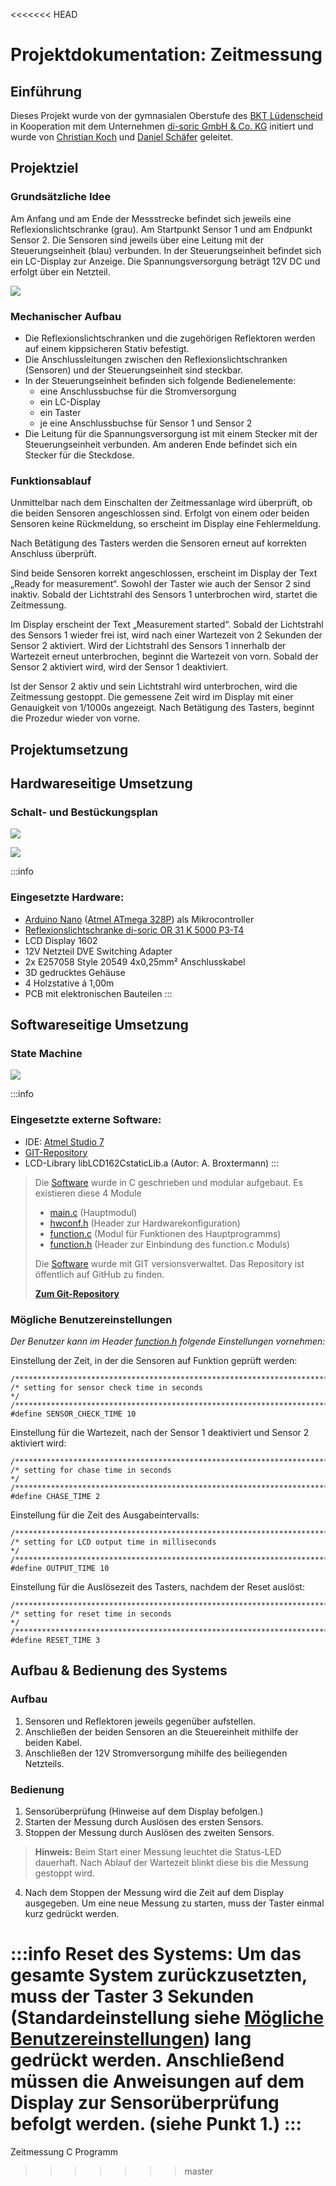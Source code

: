 <<<<<<< HEAD
# Projektdokumentation: Zeitmessung

## Einführung

Dieses Projekt wurde von der gymnasialen Oberstufe des [BKT Lüdenscheid](http://www.bkt-luedenscheid.de) in Kooperation mit dem Unternehmen [di-soric GmbH & Co. KG](https://www.di-soric.com) initiert und wurde von [Christian Koch](https://github.com/KochChristian) und [Daniel Schäfer](https://github.com/schaeferservices) geleitet.

## Projektziel

### Grundsätzliche Idee
Am Anfang und am Ende der Messstrecke befindet sich 
jeweils eine Reflexionslichtschranke (grau). 
Am Startpunkt Sensor 1 und am Endpunkt Sensor 2. 
Die Sensoren sind jeweils über eine Leitung mit der Steuerungseinheit (blau) verbunden. 
In der Steuerungseinheit befindet sich ein LC-Display zur Anzeige. 
Die Spannungsversorgung beträgt 12V DC und erfolgt über ein Netzteil.

![](https://i.imgur.com/img2CE0.png)



### Mechanischer Aufbau
* Die Reflexionslichtschranken und die zugehörigen Reflektoren werden auf einem kippsicheren Stativ befestigt.
* Die Anschlussleitungen zwischen den Reflexionslichtschranken (Sensoren) und der Steuerungseinheit sind steckbar.
* In der Steuerungseinheit befinden sich folgende Bedienelemente:
    * eine Anschlussbuchse für die Stromversorgung
    * ein LC-Display
    * ein Taster
    * je eine Anschlussbuchse für Sensor 1 und Sensor 2
* Die Leitung für die Spannungsversorgung ist mit einem Stecker mit der Steuerungseinheit verbunden. Am anderen Ende befindet sich ein Stecker für die Steckdose.

### Funktionsablauf

Unmittelbar nach dem Einschalten der Zeitmessanlage wird überprüft, ob die beiden Sensoren angeschlossen sind.
Erfolgt von einem oder beiden Sensoren keine Rückmeldung, so erscheint im Display eine Fehlermeldung. 

Nach Betätigung des Tasters werden die Sensoren erneut auf korrekten Anschluss überprüft.

Sind beide Sensoren korrekt angeschlossen, erscheint im Display der Text „Ready for measurement“. Sowohl der Taster wie auch der Sensor 2 sind inaktiv. Sobald der Lichtstrahl des Sensors 1 unterbrochen wird, startet die Zeitmessung. 

Im Display erscheint der Text „Measurement started“.
Sobald der Lichtstrahl des Sensors 1 wieder frei ist, wird nach einer Wartezeit von 2 Sekunden der Sensor 2 aktiviert. 
Wird der Lichtstrahl des Sensors 1 innerhalb der Wartezeit erneut
unterbrochen, beginnt die Wartezeit von vorn. Sobald der Sensor 2 aktiviert wird, wird der Sensor 1 deaktiviert.

Ist der Sensor 2 aktiv und sein Lichtstrahl wird unterbrochen, wird die Zeitmessung gestoppt.
Die gemessene Zeit wird im Display mit einer Genauigkeit von 1/1000s angezeigt. Nach Betätigung des Tasters, beginnt die Prozedur wieder von vorne.

## Projektumsetzung

## Hardwareseitige Umsetzung

### Schalt- und Bestückungsplan
![](https://i.imgur.com/ZtKvsCr.png)

![](https://i.imgur.com/pU1pbBh.png)

:::info
### Eingesetzte Hardware:
- [Arduino Nano](https://store.arduino.cc/arduino-nano) ([Atmel ATmega 328P](https://www.microchip.com/wwwproducts/en/ATmega328P)) als Mikrocontroller
- [Reflexionslichtschranke di-soric OR 31 K 5000 P3-T4](https://www.di-soric.com/de/OR-31-K-5000-P3-T4-37530.html)
- LCD Display 1602
- 12V Netzteil DVE Switching Adapter
- 2x E257058 Style 20549 4x0,25mm² Anschlusskabel
- 3D gedrucktes Gehäuse
- 4 Holzstative á 1,00m
- PCB mit elektronischen Bauteilen
:::

## Softwareseitige Umsetzung

### State Machine
![](https://i.imgur.com/j070Ehj.png)

:::info
### Eingesetzte externe Software:
- IDE: [Atmel Studio 7](https://www.microchip.com/mplab/avr-support/atmel-studio-7)
- [GIT-Repository](https://github.com/schaeferservices)
- LCD-Library libLCD162CstaticLib.a (Autor: A. Broxtermann)
:::

> Die [Software](https://github.com/schaeferservices/Zeitmessung) wurde in C geschrieben und modular aufgebaut. 
> Es existieren diese 4 Module 
> - [main.c](https://github.com/schaeferservices/Zeitmessung/blob/master/2019-01-14_Zeitmessung/main.c) (Hauptmodul)
> - [hwconf.h](https://github.com/schaeferservices/Zeitmessung/blob/master/2019-01-14_Zeitmessung/hwconf.h) (Header zur Hardwarekonfiguration)
> - [function.c](https://github.com/schaeferservices/Zeitmessung/blob/master/2019-01-14_Zeitmessung/function.c) (Modul für Funktionen des Hauptprogramms)
> - [function.h](https://github.com/schaeferservices/Zeitmessung/blob/master/2019-01-14_Zeitmessung/function.h) (Header zur Einbindung des function.c Moduls)
> 
> Die [Software](https://github.com/schaeferservices/Zeitmessung) wurde mit GIT versionsverwaltet. 
> Das Repository ist öffentlich auf GitHub zu finden.
> 
> **[Zum Git-Repository](https://github.com/schaeferservices/Zeitmessung)**

### Mögliche Benutzereinstellungen

*Der Benutzer kann im Header [function.h](https://github.com/schaeferservices/Zeitmessung/blob/master/2019-01-14_Zeitmessung/function.h) folgende Einstellungen vornehmen:*

Einstellung der Zeit, in der die Sensoren auf Funktion geprüft werden:
```csharp=
/************************************************************************/
/* setting for sensor check time in seconds                             */
/************************************************************************/
#define SENSOR_CHECK_TIME 10
```

Einstellung für die Wartezeit, nach der Sensor 1 deaktiviert und Sensor 2 aktiviert wird:
```csharp=
/************************************************************************/
/* setting for chase time in seconds                                    */
/************************************************************************/
#define CHASE_TIME 2
```

Einstellung für die Zeit des Ausgabeintervalls:
```csharp=
/************************************************************************/
/* setting for LCD output time in milliseconds                          */
/************************************************************************/
#define OUTPUT_TIME 10
```

Einstellung für die Auslösezeit des Tasters, nachdem der Reset auslöst:
```csharp=
/************************************************************************/
/* setting for reset time in seconds                                    */
/************************************************************************/
#define RESET_TIME 3
```

## Aufbau & Bedienung des Systems

### Aufbau


1. Sensoren und Reflektoren jeweils gegenüber aufstellen.
2. Anschließen der beiden Sensoren an die Steuereinheit mithilfe der beiden Kabel.
3. Anschließen der 12V Stromversorgung mihilfe des beiliegenden Netzteils.

### Bedienung

1. Sensorüberprüfung (Hinweise auf dem Display befolgen.)
2. Starten der Messung durch Auslösen des ersten Sensors.
3. Stoppen der Messung durch Auslösen des zweiten Sensors.

> **Hinweis:**
> Beim Start einer Messung leuchtet die Status-LED dauerhaft.
> Nach Ablauf der Wartezeit blinkt diese bis die Messung gestoppt wird.

4. Nach dem Stoppen der Messung wird die Zeit auf dem Display ausgegeben. Um eine neue Messung zu starten, muss der Taster einmal kurz gedrückt werden.

:::info
**Reset des Systems:**
Um das gesamte System zurückzusetzten, muss der Taster 3 Sekunden (Standardeinstellung siehe [Mögliche Benutzereinstellungen](#M%C3%B6gliche-Benutzereinstellungen)) lang gedrückt werden. Anschließend müssen die Anweisungen auf dem Display zur Sensorüberprüfung befolgt werden. (siehe Punkt 1.)
:::
=======
Zeitmessung C Programm
>>>>>>> master
